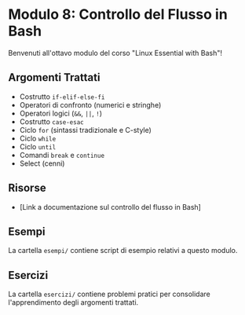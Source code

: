 # Modulo 8: Controllo del Flusso in Bash

Benvenuti all'ottavo modulo del corso "Linux Essential with Bash"!

## Argomenti Trattati

-   Costrutto `if-elif-else-fi`
-   Operatori di confronto (numerici e stringhe)
-   Operatori logici (`&&`, `||`, `!`)
-   Costrutto `case-esac`
-   Ciclo `for` (sintassi tradizionale e C-style)
-   Ciclo `while`
-   Ciclo `until`
-   Comandi `break` e `continue`
-   Select (cenni)

## Risorse

-   [Link a documentazione sul controllo del flusso in Bash]

## Esempi

La cartella `esempi/` contiene script di esempio relativi a questo modulo.

## Esercizi

La cartella `esercizi/` contiene problemi pratici per consolidare l'apprendimento degli argomenti trattati.